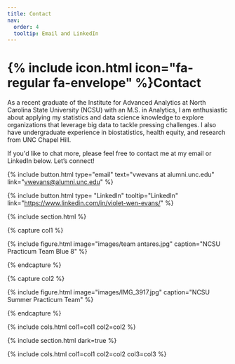 ```yaml
---
title: Contact
nav:
  order: 4
  tooltip: Email and LinkedIn
---
```


# {% include icon.html icon="fa-regular fa-envelope" %}Contact

As a recent graduate of the Institute for Advanced Analytics at North Carolina State University (NCSU) with an M.S. in Analytics, I am enthusiastic about applying my statistics and data science knowledge to explore organizations that leverage big data to tackle pressing challenges. I also have undergraduate experience in biostatistics, health equity, and research from UNC Chapel Hill. 

If you'd like to chat more, please feel free to contact me at my email or LinkedIn below. Let’s connect!


{%
  include button.html
  type="email"
  text="vwevans at alumni.unc.edu"
  link="vwevans@alumni.unc.edu"
%}

{%
  include button.html
  type= "LinkedIn"
  tooltip="LinkedIn"
  link="https://www.linkedin.com/in/violet-wen-evans/"
%}


{% include section.html %}

{% capture col1 %}

{%
  include figure.html
  image="images/team antares.jpg"
  caption="NCSU Practicum Team Blue 8"
%}

{% endcapture %}

{% capture col2 %}

{%
  include figure.html
  image="images/IMG_3917.jpg"
  caption="NCSU Summer Practicum Team"
%}

{% endcapture %}

{% include cols.html col1=col1 col2=col2 %}

{% include section.html dark=true %}

{% include cols.html col1=col1 col2=col2 col3=col3 %}
